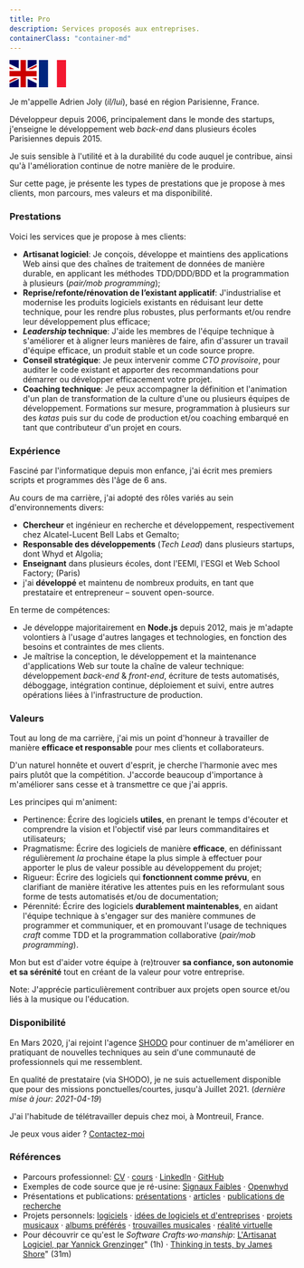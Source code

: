 ```yaml
---
title: Pro
description: Services proposés aux entreprises.
containerClass: "container-md"
---
```


<div class="language-flags">
  <a href="/pro/"><img alt="English / Anglais" id="lang-en" src="/img/lang-en.png"></a>
  <a href="/pro/fr" class="active"><img alt="French / Français" id="lang-fr" src="/img/lang-fr.png"></a>
</div>

Je m'appelle Adrien Joly (_il/lui_), basé en région Parisienne, France.

Développeur depuis 2006, principalement dans le monde des startups, j'enseigne le développement web _back-end_ dans plusieurs écoles Parisiennes depuis 2015.

Je suis sensible à l'utilité et à la durabilité du code auquel je contribue, ainsi qu'à l'amélioration continue de notre manière de le produire.

Sur cette page, je présente les types de prestations que je propose à mes clients, mon parcours, mes valeurs et ma disponibilité.

### Prestations

Voici les services que je propose à mes clients:

- **Artisanat logiciel**: Je conçois, développe et maintiens des applications Web ainsi que des chaînes de traitement de données de manière durable, en applicant les méthodes TDD/DDD/BDD et la programmation à plusieurs (_pair/mob programming_);
- **Reprise/refonte/rénovation de l’existant applicatif**: J'industrialise et modernise les produits logiciels existants en réduisant leur dette technique, pour les rendre plus robustes, plus performants et/ou rendre leur développement plus efficace;
- **_Leadership_ technique**: J'aide les membres de l'équipe technique à s'améliorer et à aligner leurs manières de faire, afin d'assurer un travail d'équipe efficace, un produit stable et un code source propre.
- **Conseil stratégique**: Je peux intervenir comme _CTO provisoire_, pour auditer le code existant et apporter des recommandations pour démarrer ou développer efficacement votre projet.
- **Coaching technique**: Je peux accompagner la définition et l'animation d'un plan de transformation de la culture d'une ou plusieurs équipes de développement. Formations sur mesure, programmation à plusieurs sur des _katas_ puis sur du code de production et/ou coaching embarqué en tant que contributeur d'un projet en cours.

### Expérience

Fasciné par l'informatique depuis mon enfance, j'ai écrit mes premiers scripts et programmes dès l'âge de 6 ans. 

Au cours de ma carrière, j'ai adopté des rôles variés au sein d'environnements divers:

- **Chercheur** et ingénieur en recherche et développement, respectivement chez Alcatel-Lucent Bell Labs et Gemalto;
- **Responsable des développements** (_Tech Lead_) dans plusieurs startups, dont Whyd et Algolia;
- **Enseignant** dans plusieurs écoles, dont l'EEMI, l'ESGI et Web School Factory; (Paris)
- j'ai **développé** et maintenu de nombreux produits, en tant que prestataire et entrepreneur – souvent open-source.

En terme de compétences:

- Je développe majoritairement en **Node.js** depuis 2012, mais je m'adapte volontiers à l'usage d'autres langages et technologies, en fonction des besoins et contraintes de mes clients.
- Je maîtrise la conception, le développement et la maintenance d'applications Web sur toute la chaîne de valeur technique: développement _back-end_ & _front-end_, écriture de tests automatisés, déboggage, intégration continue, déploiement et suivi, entre autres opérations liées à l'infrastructure de production.

### Valeurs

Tout au long de ma carrière, j'ai mis un point d'honneur à travailler de manière **efficace et responsable** pour mes clients et collaborateurs.

D'un naturel honnête et ouvert d'esprit, je cherche l'harmonie avec mes pairs plutôt que la compétition. J'accorde beaucoup d'importance à m'améliorer sans cesse et à transmettre ce que j'ai appris.

Les principes qui m'animent:

- Pertinence: Écrire des logiciels **utiles**, en prenant le temps d'écouter et comprendre la vision et l'objectif visé par leurs commanditaires et utilisateurs;
- Pragmatisme: Écrire des logiciels de manière **efficace**, en définissant régulièrement _la_ prochaine étape la plus simple à effectuer pour apporter le plus de valeur possible au développement du projet;
- Rigueur: Écrire des logiciels qui **fonctionnent comme prévu**, en clarifiant de manière itérative les attentes puis en les reformulant sous forme de tests automatisés et/ou de documentation;
- Pérennité: Écrire des logiciels **durablement maintenables**, en aidant l'équipe technique à s'engager sur des manière communes de programmer et communiquer, et en promouvant l'usage de techniques _craft_ comme TDD et la programmation collaborative (_pair/mob programming_).

Mon but est d'aider votre équipe à (re)trouver **sa confiance, son autonomie et sa sérénité** tout en créant de la valeur pour votre entreprise.

Note: J'apprécie particulièrement contribuer aux projets open source et/ou liés à la musique ou l'éducation.

### Disponibilité

En Mars 2020, j'ai rejoint l'agence [SHODO](https://shodo.io/) pour continuer de m'améliorer en pratiquant de nouvelles techniques au sein d'une communauté de professionnels qui me ressemblent.

En qualité de prestataire (via SHODO), je ne suis actuellement disponible que pour des missions ponctuelles/courtes, jusqu'à Juillet 2021. (_dernière mise à jour: 2021-04-19_)

J'ai l'habitude de télétravailler depuis chez moi, à Montreuil, France.

Je peux vous aider ? [Contactez-moi](mailto:adrien.joly@shodo.io)

### Références

- Parcours professionnel: [CV](/resume) · [cours](/teaching) · [LinkedIn](https://www.linkedin.com/in/adrienjoly/) · [GitHub](https://github.com/adrienjoly)
- Exemples de code source que je ré-usine: [Signaux Faibles](https://github.com/signaux-faibles/opensignauxfaibles/pulls?q=is%3Apr+is%3Aclosed+author%3Aadrienjoly) · [Openwhyd](https://github.com/openwhyd/openwhyd/pulls?q=is%3Aclosed+author%3Aadrienjoly)
- Présentations et publications: [présentations](/talks) · [articles](/posts) · [publications de recherche](https://scholar.google.fr/citations?user=BI3HXcsAAAAJ)
- Projets personnels: [logiciels](/prod) · [idées de logiciels et d'entreprises](/ideas) · [projets musicaux](/music) · [albums préférés](https://adrienjoly.com/album-shelf) · [trouvailles musicales](https://openwhyd.org/adrien) · [réalité virtuelle](/vr)
- Pour découvrir ce qu'est le _Software Crafts·wo·manship_: [L'Artisanat Logiciel, par Yannick Grenzinger](https://www.youtube.com/watch?v=FzIuAImNcis)" (1h) · [Thinking in tests, by James Shore](https://www.youtube.com/watch?v=UOOuW5tqT8M)" (31m)
